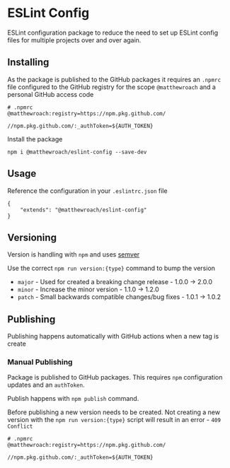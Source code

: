 # ESLint Config

ESLint configuration package to reduce the need to set up ESLint config files for multiple projects over and over again.

## Installing

As the package is published to the GitHub packages it requires an `.npmrc` file configured to the GitHub registry for the scope `@matthewroach` and a personal GitHub access code

```
# .npmrc
@matthewroach:registry=https://npm.pkg.github.com/

//npm.pkg.github.com/:_authToken=${AUTH_TOKEN}

```

Install the package

```
npm i @matthewroach/eslint-config --save-dev
```

## Usage

Reference the configuration in your `.eslintrc.json` file

```
{
	"extends": "@matthewroach/eslint-config"
}

```

## Versioning

Version is handling with `npm` and uses [semver](https://semver.org)

Use the correct `npm run version:{type}` command to bump the version

- `major` - Used for created a breaking change release - 1.0.0 -> 2.0.0
- `minor` - Increase the minor version - 1.1.0 -> 1.2.0
- `patch` - Small backwards compatible changes/bug fixes - 1.0.1 -> 1.0.2

## Publishing

Publishing happens automatically with GitHub actions when a new tag is create

### Manual Publishing

Package is published to GitHub packages. This requires `npm` configuration updates and an `authToken`.

Publish happens with `npm publish` command.

Before publishing a new version needs to be created. Not creating a new version with the `npm run version:{type}` script will result in an error - `409 Conflict`

```
# .npmrc
@matthewroach:registry=https://npm.pkg.github.com/

//npm.pkg.github.com/:_authToken=${AUTH_TOKEN}
```
